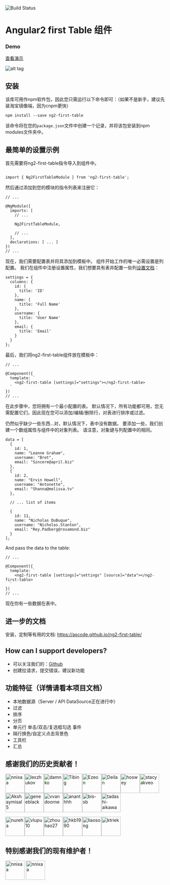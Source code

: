 ![Build Status](https://travis-ci.org/akveo/ng2-first-table.svg?branch=master)

# Angular2 first Table 组件

### Demo

<a target="_blank" href="https://ascode.github.io/ng2-first-table/">查看演示</a>

![alt tag](src/assets/img/demo.gif)

## 安装

该库可用作npm软件包，因此您只需运行以下命令即可：（如果不是新手，建议先装淘宝镜像端，因为cnpm更快）

```
npm install --save ng2-first-table
```

该命令将在您的`package.json`文件中创建一个记录，并将该包安装到npm modules文件夹中。

## 最简单的设置示例

首先需要将ng2-first-table指令导入到组件中。

```

import { Ng2FirstTableModule } from 'ng2-first-table';

```

然后通过添加到您的模块的指令列表来注册它：

```
// ...

@NgModule({
  imports: [
    // ...
    
    Ng2FirstTableModule,
    
    // ...
  ],
  declarations: [ ... ]
})
// ...
```

现在，我们需要配置表并将其添加到模板中。 组件开始工作的唯一必需设置是列配置。 我们在组件中注册设置属性，我们想要具有表并配置一些列[设置文档](https://ascode.github.io/ng2-first-table/#/documentation)：
    
```
settings = {
  columns: {
    id: {
      title: 'ID'
    },
    name: {
      title: 'Full Name'
    },
    username: {
      title: 'User Name'
    },
    email: {
      title: 'Email'
    }
  }
};
```

最后，我们将ng2-first-table组件放在模板中：

```
// ...

@Component({
  template: `
    <ng2-first-table [settings]="settings"></ng2-first-table>
  `
})
// ...
```
在此步骤中，您将拥有一个最小配置的表。 默认情况下，所有功能都可用，您无需配置它们，因此现在您可以添加/编辑/删除行，对表进行排序或过滤。
 
仍然似乎缺少一些东西...对，默认情况下，表中没有数据。 要添加一些，我们创建一个数组属性与组件中的对象列表。 请注意，对象键与列配置中的相同。

```
data = [
  {
    id: 1,
    name: "Leanne Graham",
    username: "Bret",
    email: "Sincere@april.biz"
  },
  {
    id: 2,
    name: "Ervin Howell",
    username: "Antonette",
    email: "Shanna@melissa.tv"
  },
  
  // ... list of items
  
  {
    id: 11,
    name: "Nicholas DuBuque",
    username: "Nicholas.Stanton",
    email: "Rey.Padberg@rosamond.biz"
  }
];
```

And pass the data to the table:

```
// ...

@Component({
  template: `
    <ng2-first-table [settings]="settings" [source]="data"></ng2-first-table>
  `
})
// ...
```

现在你有一些数据在表中。
 
## 进一步的文档
安装，定制等有用的文档: https://ascode.github.io/ng2-first-table/

## How can I support developers?

- 可以关注我们的：[Github](https://github.com/wangraoji/ng2-first-table)
- 创建拉请求，提交错误，建议新功能


## 功能特征（详情请看本项目文档）
* 本地数据源（Server / API DataSource正在进行中）
* 过滤
* 排序
* 分页
* 单元行 单击/双击/复选框勾选 事件
* 隔行换色/自定义点击背景色
* 工具栏
* 汇总

## 感谢我们的历史贡献者！ 
<!-- https://github.com/ascode -->
<!-- https://avatars0.githubusercontent.com/u/2718661?v=4&s=400 -->
[<img alt="nnixaa" src="https://avatars0.githubusercontent.com/u/230527?v=3&s=60" width="60">](https://github.com/nnixaa)[<img alt="lexzhukov" src="https://avatars0.githubusercontent.com/u/12192373?v=3&s=60" width="60">](https://github.com/lexzhukov)[<img alt="damnko" src="https://avatars2.githubusercontent.com/u/680205?v=3&s=60" width="60">](https://github.com/damnko)[<img alt="Tibing" src="https://avatars2.githubusercontent.com/u/17410089?v=3&s=60" width="60">](https://github.com/Tibing)[<img alt="Ezeon" src="https://avatars0.githubusercontent.com/u/21973741?v=3&s=60" width="60">](https://github.com/Ezeon)[<img alt="Deilan" src="https://avatars1.githubusercontent.com/u/4777512?v=3&s=60" width="60">](https://github.com/Deilan)[<img alt="hoswey" src="https://avatars0.githubusercontent.com/u/3689445?v=3&s=60" width="60">](https://github.com/hoswey)[<img alt="stacyakveo" src="https://avatars2.githubusercontent.com/u/27723447?v=3&s=60" width="60">](https://github.com/stacyakveo)[<img alt="Akshaymisal5" src="https://avatars3.githubusercontent.com/u/15906551?v=3&s=60" width="60">](https://github.com/Akshaymisal5)[<img alt="geneeblack" src="https://avatars0.githubusercontent.com/u/282525?v=3&s=60" width="60">](https://github.com/geneeblack)[<img alt="vvandoorne" src="https://avatars2.githubusercontent.com/u/26658175?v=3&s=60" width="60">](https://github.com/vvandoorne)[<img alt="ananthhh" src="https://avatars1.githubusercontent.com/u/3583234?v=3&s=60" width="60">](https://github.com/ananthhh)[<img alt="bis-sb" src="https://avatars1.githubusercontent.com/u/22668001?v=3&s=60" width="60">](https://github.com/bis-sb)[<img alt="tadashi-aikawa" src="https://avatars1.githubusercontent.com/u/9500018?v=3&s=60" width="60">](https://github.com/tadashi-aikawa)

[<img alt="nureha" src="https://avatars2.githubusercontent.com/u/7064537?v=3&s=60" width="60">](https://github.com/nureha)[<img alt="vlupu10" src="https://avatars1.githubusercontent.com/u/3597512?v=3&s=60" width="60">](https://github.com/vlupu10)[<img alt="zhouhao27" src="https://avatars1.githubusercontent.com/u/8099731?v=3&s=60" width="60">](https://github.com/zhouhao27)[<img alt="hkb1990" src="https://avatars1.githubusercontent.com/u/2637138?v=3&s=60" width="60">](https://github.com/hkb1990)[<img alt="liaosong" src="https://avatars0.githubusercontent.com/u/3927282?v=3&s=60" width="60">](https://github.com/liaosong)[<img alt="ktriek" src="https://avatars2.githubusercontent.com/u/4461059?v=3&s=60" width="60">](https://github.com/ktriek)

## 特别感谢我们的现有维护者！ 
[<img alt="nnixaa" src="https://avatars0.githubusercontent.com/u/2718661?v=4&s=400" width="60">](https://github.com/ascode)    [<img alt="nnixaa" src="https://avatars3.githubusercontent.com/u/24467663?v=4&s=400" width="60">](https://github.com/wangraoji)

